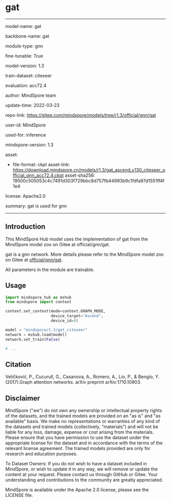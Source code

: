 # gat

---

model-name: gat

backbone-name: gat

module-type: gnn

fine-tunable: True

model-version: 1.3

train-dataset: citeseer

evaluation: acc72.4

author: MindSpore team

update-time: 2022-03-23

repo-link: <https://gitee.com/mindspore/models/tree/r1.3/official/gnn/gat>

user-id: MindSpore

used-for: inference

mindspore-version: 1.3

asset:

-
    file-format: ckpt
    asset-link: <https://download.mindspore.cn/models/r1.3/gat_ascend_v130_citeseer_official_gnn_acc72.4.ckpt>
    asset-sha256: 19500c505053c4c7491d303f729bbc8d757fb44993b9c1fdfa97d1551ff4f1e4

license: Apache2.0

summary: gat is used for gnn

---

## Introduction

This MindSpore Hub model uses the implementation of gat from the MindSpore model zoo on Gitee at official/gnn/gat.

gat is a gnn network. More details please refer to the MindSpore model zoo on Gitee at [official/gnn/gat](https://gitee.com/mindspore/models/blob/r1.3/official/gnn/gat/README.md).

All parameters in the module are trainable.

## Usage

```python
import mindspore_hub as mshub
from mindspore import context

context.set_context(mode=context.GRAPH_MODE,
                    device_target="Ascend",
                    device_id=0)

model = "mindspore/1.3/gat_citeseer"
network = mshub.load(model)
network.set_train(False)

# ...
```

## Citation

Veličković, P., Cucurull, G., Casanova, A., Romero, A., Lio, P., & Bengio, Y. (2017).Graph attention networks. arXiv preprint arXiv:1710.10903.

## Disclaimer

MindSpore ("we") do not own any ownership or intellectual property rights of the datasets, and the trained models are provided on an "as is" and "as available" basis. We make no representations or warranties of any kind of the datasets and trained models (collectively, “materials”) and will not be liable for any loss, damage, expense or cost arising from the materials. Please ensure that you have permission to use the dataset under the appropriate license for the dataset and in accordance with the terms of the relevant license agreement. The trained models provided are only for research and education purposes.

To Dataset Owners: If you do not wish to have a dataset included in MindSpore, or wish to update it in any way, we will remove or update the content at your request. Please contact us through GitHub or Gitee. Your understanding and contributions to the community are greatly appreciated.

MindSpore is available under the Apache 2.0 license, please see the LICENSE file.
